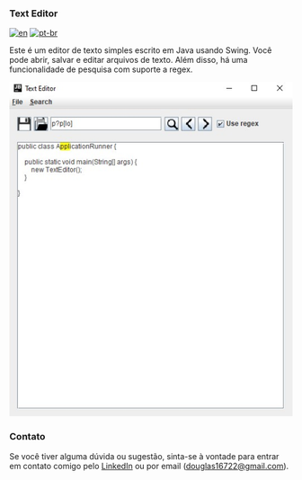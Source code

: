 ### Text Editor ###

[![en](https://img.shields.io/badge/lang-en-red.svg)](https://github.com/douglasdotv/text-editor-hs/blob/main/README.md)
[![pt-br](https://img.shields.io/badge/lang-pt--br-green.svg)](https://github.com/douglasdotv/text-editor-hs/blob/main/README.pt-br.md)

Este é um editor de texto simples escrito em Java usando Swing. Você pode abrir, salvar e editar arquivos de texto. Além disso, há uma funcionalidade de pesquisa com suporte a regex.

![Screenshot](./screenshot/text_editor_ss.jpg)

### Contato ###
Se você tiver alguma dúvida ou sugestão, sinta-se à vontade para entrar em contato comigo pelo [LinkedIn](https://www.linkedin.com/in/douglasdotv) ou por email (douglas16722@gmail.com).